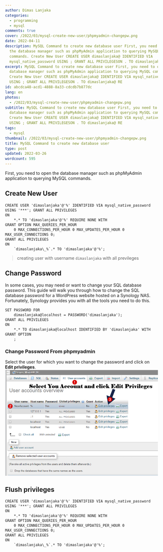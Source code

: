 ```yaml
---
author: Dimas Lanjaka
categories:
  - programming
  - mysql
comments: true
cover: /2022/03/mysql-create-new-user/phpmyadmin-changepw.png
date: 2022-04-11
description: MySQL Command to create new database user First, you need to open
  the database manager such as phpMyAdmin application to querying MySQL
  commands. Create New User CREATE USER dimaslanjaka@ IDENTIFIED VIA
  mysql_native_password USING ; GRANT ALL PRIVILEGESON . TO dimaslanjaka@ RE
excerpt: MySQL Command to create new database user First, you need to open the
  database manager such as phpMyAdmin application to querying MySQL commands.
  Create New User CREATE USER dimaslanjaka@ IDENTIFIED VIA mysql_native_password
  USING ; GRANT ALL PRIVILEGESON . TO dimaslanjaka@ RE
id: abcdca48-acd1-4888-8a33-cdcdb7b877dc
lang: en
photos:
  - /2022/03/mysql-create-new-user/phpmyadmin-changepw.png
subtitle: MySQL Command to create new database user First, you need to open the
  database manager such as phpMyAdmin application to querying MySQL commands.
  Create New User CREATE USER dimaslanjaka@ IDENTIFIED VIA mysql_native_password
  USING ; GRANT ALL PRIVILEGESON . TO dimaslanjaka@ RE
tags:
  - mysql
thumbnail: /2022/03/mysql-create-new-user/phpmyadmin-changepw.png
title: MySQL Command to create new database user
type: post
updated: 2022-03-26
wordcount: 595
---
```


First, you  need to open the database manager such as phpMyAdmin application to querying MySQL commands.
## Create New User
```mysql
CREATE USER 'dimaslanjaka'@'%' IDENTIFIED VIA mysql_native_password USING '***'; GRANT ALL PRIVILEGES
ON
    *.* TO 'dimaslanjaka'@'%' REQUIRE NONE WITH
GRANT OPTION MAX_QUERIES_PER_HOUR
    0 MAX_CONNECTIONS_PER_HOUR 0 MAX_UPDATES_PER_HOUR 0 MAX_USER_CONNECTIONS 0;
GRANT ALL PRIVILEGES
ON
    `dimaslanjaka\_%`.* TO 'dimaslanjaka'@'%';
```
> creating user with username `dimaslanjaka` with all previleges

## Change Password
In some cases, you may need or want to change your SQL database password. This guide  will walk you through how to change the SQL database password for a WordPress website hosted on a Synology NAS. Fortunately, Synology provides you with all the tools you need to do this.
```mysql
SET PASSWORD FOR
    dimaslanjaka@localhost = PASSWORD('dimaslanjaka');
GRANT ALL PRIVILEGES
ON
    *.* TO dimaslanjaka@localhost IDENTIFIED BY 'dimaslanjaka' WITH
GRANT OPTION
    ;
```

### Change Password From phpmyadmin
Select the user for which you want to change the password and click on **Edit privileges**.
![change via phpmyadmin](mysql-create-new-user/phpmyadmin-changepw.png)

## Flush privileges
```mysql
CREATE USER 'dimaslanjaka'@'%' IDENTIFIED VIA mysql_native_password USING '***'; GRANT ALL PRIVILEGES
ON
    *.* TO 'dimaslanjaka'@'%' REQUIRE NONE WITH
GRANT OPTION MAX_QUERIES_PER_HOUR
    0 MAX_CONNECTIONS_PER_HOUR 0 MAX_UPDATES_PER_HOUR 0 MAX_USER_CONNECTIONS 0;
GRANT ALL PRIVILEGES
ON
    `dimaslanjaka\_%`.* TO 'dimaslanjaka'@'%';
```